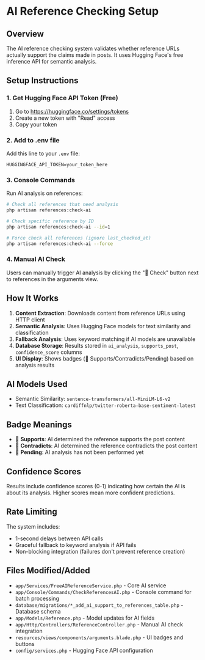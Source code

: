 # AI Reference Checking Setup

## Overview
The AI reference checking system validates whether reference URLs actually support the claims made in posts. It uses Hugging Face's free inference API for semantic analysis.

## Setup Instructions

### 1. Get Hugging Face API Token (Free)
1. Go to https://huggingface.co/settings/tokens
2. Create a new token with "Read" access
3. Copy your token

### 2. Add to .env file
Add this line to your `.env` file:
```
HUGGINGFACE_API_TOKEN=your_token_here
```

### 3. Console Commands
Run AI analysis on references:
```bash
# Check all references that need analysis
php artisan references:check-ai

# Check specific reference by ID
php artisan references:check-ai --id=1

# Force check all references (ignore last_checked_at)
php artisan references:check-ai --force
```

### 4. Manual AI Check
Users can manually trigger AI analysis by clicking the "🤖 Check" button next to references in the arguments view.

## How It Works
1. **Content Extraction**: Downloads content from reference URLs using HTTP client
2. **Semantic Analysis**: Uses Hugging Face models for text similarity and classification
3. **Fallback Analysis**: Uses keyword matching if AI models are unavailable
4. **Database Storage**: Results stored in `ai_analysis`, `supports_post`, `confidence_score` columns
5. **UI Display**: Shows badges (🤖 Supports/Contradicts/Pending) based on analysis results

## AI Models Used
- Semantic Similarity: `sentence-transformers/all-MiniLM-L6-v2`
- Text Classification: `cardiffnlp/twitter-roberta-base-sentiment-latest`

## Badge Meanings
- 🤖 **Supports**: AI determined the reference supports the post content
- 🤖 **Contradicts**: AI determined the reference contradicts the post content  
- 🤖 **Pending**: AI analysis has not been performed yet

## Confidence Scores
Results include confidence scores (0-1) indicating how certain the AI is about its analysis. Higher scores mean more confident predictions.

## Rate Limiting
The system includes:
- 1-second delays between API calls
- Graceful fallback to keyword analysis if API fails
- Non-blocking integration (failures don't prevent reference creation)

## Files Modified/Added
- `app/Services/FreeAIReferenceService.php` - Core AI service
- `app/Console/Commands/CheckReferencesAI.php` - Console command for batch processing
- `database/migrations/*_add_ai_support_to_references_table.php` - Database schema
- `app/Models/Reference.php` - Model updates for AI fields
- `app/Http/Controllers/ReferenceController.php` - Manual AI check integration
- `resources/views/components/arguments.blade.php` - UI badges and buttons
- `config/services.php` - Hugging Face API configuration
